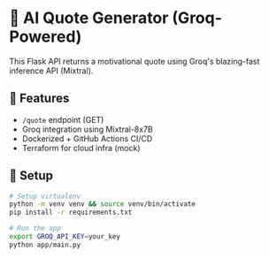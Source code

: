 # 🤖 AI Quote Generator (Groq-Powered)

This Flask API returns a motivational quote using Groq's blazing-fast inference API (Mixtral).

## 🧠 Features
- `/quote` endpoint (GET)
- Groq integration using Mixtral-8x7B
- Dockerized + GitHub Actions CI/CD
- Terraform for cloud infra (mock)

## 🚀 Setup

```bash
# Setup virtualenv
python -m venv venv && source venv/bin/activate
pip install -r requirements.txt

# Run the app
export GROQ_API_KEY=your_key
python app/main.py
